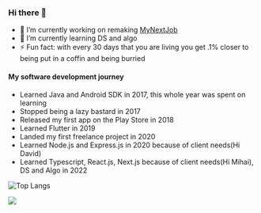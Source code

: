 ### Hi there 👋

- 🔭 I’m currently working on remaking [MyNextJob](mynextjob.ro)
- 🌱 I’m currently learning DS and algo
- ⚡ Fun fact: with every 30 days that you are living you get .1% closer to being put in a coffin and being burried

#### My software development journey
- Learned Java and Android SDK in 2017, this whole year was spent on learning
- Stopped being a lazy bastard in 2017
- Released my first app on the Play Store in 2018
- Learned Flutter in 2019
- Landed my first freelance project in 2020
- Learned Node.js and Express.js in 2020 because of client needs(Hi David)
- Learned Typescript, React.js, Next.js because of client needs(Hi Mihai), DS and Algo in 2022

![Top Langs](https://github-readme-stats.vercel.app/api/top-langs/?username=toto1384)

![](https://github-readme-stats.vercel.app/api?username=toto1384&hide=stars,prs)
<!--
**toto1384/toto1384** is a ✨ _special_ ✨ repository because its `README.md` (this file) appears on your GitHub profile.

Here are some ideas to get you started:


-->
